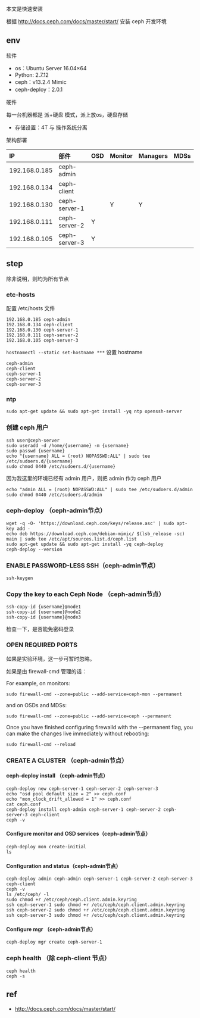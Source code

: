 
本文是快速安装

根据 http://docs.ceph.com/docs/master/start/ 安装 ceph 开发环境

## env

软件

- os：Ubuntu Server 16.04×64 
- Python: 2.7.12
- ceph：v13.2.4 Mimic
- ceph-deploy：2.0.1


硬件

每一台机器都是 派+硬盘 模式，派上放os，硬盘存储

- 存储设置：4T 与 操作系统分离


架构部署

| IP| 部件   |    OSD      |  Monitor | Managers | MDSs |
|:--------|:--------|:----------|:-----------|:----------|:------|
| 192.168.0.185| ceph-admin |     |   |  |  |
| 192.168.0.134| ceph-client |     |   |  |  |
| 192.168.0.130| ceph-server-1 |     |  Y | Y |  |
| 192.168.0.111| ceph-server-2 |   Y  |   |  |  |
| 192.168.0.105| ceph-server-3 |   Y  |   |  |  |
## step

除非说明，则均为所有节点

### etc-hosts

配置 /etc/hosts 文件

```
192.168.0.185 ceph-admin   
192.168.0.134 ceph-client  
192.168.0.130 ceph-server-1 
192.168.0.111 ceph-server-2 
192.168.0.105 ceph-server-3
```

`hostnamectl --static set-hostname ***` 设置 hostname 
```
ceph-admin
ceph-client
ceph-server-1 
ceph-server-2 
ceph-server-3
```
### ntp
```
sudo apt-get update && sudo apt-get install -yq ntp openssh-server
```

### 创建 ceph 用户
```
ssh user@ceph-server
sudo useradd -d /home/{username} -m {username}
sudo passwd {username}
echo "{username} ALL = (root) NOPASSWD:ALL" | sudo tee /etc/sudoers.d/{username}
sudo chmod 0440 /etc/sudoers.d/{username}
```
因为我这里的环境已经有 admin 用户，则把 admin 作为 ceph 用户

```
echo "admin ALL = (root) NOPASSWD:ALL" | sudo tee /etc/sudoers.d/admin
sudo chmod 0440 /etc/sudoers.d/admin
```
### ceph-deploy （ceph-admin节点）

```
wget -q -O- 'https://download.ceph.com/keys/release.asc' | sudo apt-key add -
echo deb https://download.ceph.com/debian-mimic/ $(lsb_release -sc) main | sudo tee /etc/apt/sources.list.d/ceph.list
sudo apt-get update && sudo apt-get install -yq ceph-deploy 
ceph-deploy --version
```

### ENABLE PASSWORD-LESS SSH（ceph-admin节点）
```
ssh-keygen
```
### Copy the key to each Ceph Node （ceph-admin节点）
```
ssh-copy-id {username}@node1
ssh-copy-id {username}@node2
ssh-copy-id {username}@node3
```
检查一下，是否能免密码登录

### OPEN REQUIRED PORTS

如果是实验环境，这一步可暂时忽略。

如果是由 firewall-cmd 管理的话：

For example, on monitors:
```
sudo firewall-cmd --zone=public --add-service=ceph-mon --permanent
```
and on OSDs and MDSs:
```
sudo firewall-cmd --zone=public --add-service=ceph --permanent
```
Once you have finished configuring firewalld with the --permanent flag, you can make the changes live immediately without rebooting:
```
sudo firewall-cmd --reload
```
### CREATE A CLUSTER （ceph-admin节点）

#### ceph-deploy install （ceph-admin节点）
```
ceph-deploy new ceph-server-1 ceph-server-2 ceph-server-3
echo "osd pool default size = 2" >> ceph.conf 
echo "mon_clock_drift_allowed = 1" >> ceph.conf 
cat ceph.conf 
ceph-deploy install ceph-admin ceph-server-1 ceph-server-2 ceph-server-3 ceph-client
ceph -v
```

#### Configure monitor and OSD services（ceph-admin节点）
```
ceph-deploy mon create-initial
ls
```
#### Configuration and status（ceph-admin节点）
```
ceph-deploy admin ceph-admin ceph-server-1 ceph-server-2 ceph-server-3 ceph-client
ceph -v
ls /etc/ceph/ -l
sudo chmod +r /etc/ceph/ceph.client.admin.keyring
ssh ceph-server-1 sudo chmod +r /etc/ceph/ceph.client.admin.keyring
ssh ceph-server-2 sudo chmod +r /etc/ceph/ceph.client.admin.keyring
ssh ceph-server-3 sudo chmod +r /etc/ceph/ceph.client.admin.keyring
```
#### Configure mgr （ceph-admin节点）

```
ceph-deploy mgr create ceph-server-1
```
### ceph health （除 ceph-client 节点）

```
ceph health
ceph -s
```

## ref
- http://docs.ceph.com/docs/master/start/